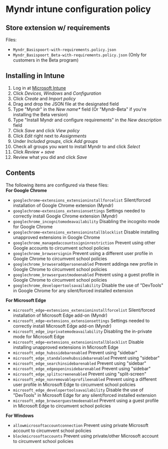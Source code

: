 # Myndr intune configuration policy
## Store extension w/ requirements
Files: 
* `Myndr_Basispoort-with-requirements.policy.json`
* `Myndr_Basispoort_Beta-with-requirements.policy.json` (Only for customers in the Beta program)


## Installing in Intune

1. Log in at [Microsoft Intune ](https://intune.microsoft.com/)
2. Click _Devices_, _Windows_ and _Configuration_
3. Click _Create_ and _Import policy_
4. Drag and drop the JSON file at the designated field
5. Type "Myndr" in the _New name*_ field (Or "Myndr-Beta" if you're installing the Beta version)
6. Type "Install Myndr and configure requirements" in the _New description_ field
7. Click _Save_ and click _View policy_
8. Click _Edit_ right next to _Assignments_
9. Under _Included groups_, click _Add groups_
10. Check all groups you want to install Myndr to and click _Select_
11. Click _Review + save_
12. Review what you did and click _Save_

## Contents
The following items are configured via these files:  
__For Google Chrome__
- `googlechrome~extensions_extensioninstallforcelist` Silent/forced installation of Google Chrome extension (Myndr)
- `googlechrome~extensions_extensionsettings` Settings needed to correctly install Google Chrome extension (Myndr)
- `googlechrome_incognitomodeavailability` Disabling the incognito mode for Google Chrome
- `googlechrome~extensions_extensioninstallblocklist` Disable installing unapproved extensions in Google Chrome
- `googlechrome_managedaccountssigninrestriction` Prevent using other Google accounts to circumvent school policies
- `googlechrome_browsersignin` Prevent using a different user profile in Google Chrome to circumvent school policies
- `googlechrome_browseraddpersonenabled` Prevent addinga new profile in Google Chrome to circumvent school policies
- `googlechrome_browserguestmodeenabled` Prevent using a guest profile in Google Chrome to circumvent school policies
- `googlechrome_developertoolsavailability` Disable the use of "DevTools" in Google Chrome for any silent/forced installed extension

__For Microsoft Edge__
- `microsoft_edge~extensions_extensioninstallforcelist` Silent/forced installation of Microsoft Edge add-on (Myndr)
- `microsoft_edge~extensions_extensionsettings` Settings needed to correctly install Microsoft Edge add-on (Myndr)
- `microsoft_edge_inprivatemodeavailability` Disabling the in-private mode for Microsoft Edge
- `microsoft_edge~extensions_extensioninstallblocklist`  Disable installing unapproved extensions in Microsoft Edge
- `microsoft_edge_hubssidebarenabled` Prevent using "sidebar"
- `microsoft_edge_standalonehubssidebarenabled` Prevent using "sidebar"
- `microsoft_edge_searchinsidebarenabled` Prevent using "sidebar"
- `microsoft_edge_edgeopeninsidebarenabled` Prevent using "sidebar"
- `microsoft_edge_splitscreenenabled` Prevent using "split-screen"
- `microsoft_edge_nonremovableprofileenabled` Prevent using a different user profile in Microsoft Edge to circumvent school policies
- `microsoft_edge_developertoolsavailability` Disable the use of "DevTools" in Microsoft Edge for any silent/forced installed extension
- `microsoft_edge_browserguestmodeenabled` Prevent using a guest profile in Microsoft Edge to circumvent school policies

__For Windows__
- `allowmicrosoftaccountconnection` Prevent using private Microsoft account to circumvent school policies
- `blockmicrosoftaccounts` Prevent using private/other Microsoft account to circumvent school policies
